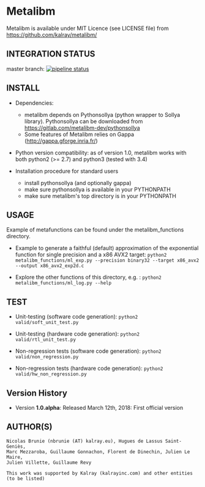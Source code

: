 # Metalibm

Metalibm is available under MIT Licence (see LICENSE file) from https://github.com/kalray/metalibm/

## INTEGRATION STATUS
master branch: [![pipeline status](https://gitlab.com/nibrunie/metalibm_github/badges/master/pipeline.svg)](https://gitlab.com/nibrunie/metalibm_github/commits/master)

## INSTALL


* Dependencies:
    - metalibm depends on Pythonsollya (python wrapper to Sollya library). Pythonsollya can be downloaded from https://gitlab.com/metalibm-dev/pythonsollya
    - Some features of Metalibm relies on Gappa (http://gappa.gforge.inria.fr/)

* Python version compatibility: as of version 1.0, metalibm works with both python2 (>= 2.7) and python3 (tested with 3.4)


* Installation procedure for standard users
    - install pythonsollya (and optionally gappa)
    - make sure pythonsollya is available in your PYTHONPATH
    - make sure metalibm's top directory is in your PYTHONPATH

## USAGE
Example of metafunctions can be found under the metalibm_functions directory.

* Example to generate a faithful (default) approximation of the exponential function for single precision and a x86 AVX2 target:
```python2 metalibm_functions/ml_exp.py --precision binary32 --target x86_avx2 --output x86_avx2_exp2d.c ```

* Explore the other functions of this directory, e.g. :
``` python2 metalibm_functions/ml_log.py --help  ```


## TEST
* Unit-testing (software code generation):
  ``` python2 valid/soft_unit_test.py ```
* Unit-testing (hardware code generation):
  ``` python2 valid/rtl_unit_test.py ```

* Non-regression tests (software code generation):
  ``` python2 valid/non_regression.py ```
* Non-regression tests (hardware code generation):
  ``` python2 valid/hw_non_regression.py ```

## Version History

- Version **1.0.alpha**: Released March 12th, 2018: First official version



## AUTHOR(S)

    Nicolas Brunie (nbrunie (AT) kalray.eu), Hugues de Lassus Saint-Geniès,
    Marc Mezzaroba, Guillaume Gonnachon, Florent de Dinechin, Julien Le Maire,
    Julien Villette, Guillaume Revy

    This work was supported by Kalray (kalrayinc.com) and other entities
    (to be listed)
